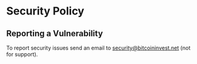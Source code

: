 # Security Policy

## Reporting a Vulnerability

To report security issues send an email to security@bitcoininvest.net (not for support).
